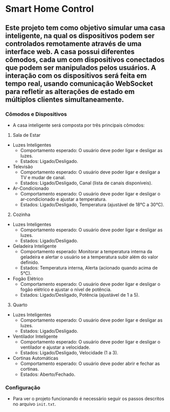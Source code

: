 # Smart Home Control

## Este projeto tem como objetivo simular uma casa inteligente, na qual os dispositivos podem ser controlados remotamente através de uma interface web. A casa possui diferentes cômodos, cada um com dispositivos conectados que podem ser manipulados pelos usuários. A interação com os dispositivos será feita em tempo real, usando comunicação WebSocket para refletir as alterações de estado em múltiplos clientes simultaneamente.

### Cômodos e Dispositivos
  - A casa inteligente será composta por três principais cômodos:

1. Sala de Estar
  - Luzes Inteligentes
    - Comportamento esperado: O usuário deve poder ligar e desligar as luzes.
    - Estados: Ligado/Desligado.
  - Televisão
    - Comportamento esperado: O usuário deve poder ligar e desligar a TV e mudar de canal.
    - Estados: Ligado/Desligado, Canal (lista de canais disponíveis).
  - Ar-Condicionado
    - Comportamento esperado: O usuário deve poder ligar e desligar o ar-condicionado e ajustar a temperatura.
    - Estados: Ligado/Desligado, Temperatura (ajustável de 18°C a 30°C).
2. Cozinha
  - Luzes Inteligentes
    - Comportamento esperado: O usuário deve poder ligar e desligar as luzes.
    - Estados: Ligado/Desligado.
  - Geladeira Inteligente
    - Comportamento esperado: Monitorar a temperatura interna da geladeira e alertar o usuário se a temperatura subir além do valor definido.
    - Estados: Temperatura interna, Alerta (acionado quando acima de 5°C).
  - Fogão Elétrico
    - Comportamento esperado: O usuário deve poder ligar e desligar o fogão elétrico e ajustar o nível de potência.
    - Estados: Ligado/Desligado, Potência (ajustável de 1 a 5).
3. Quarto
  - Luzes Inteligentes
    - Comportamento esperado: O usuário deve poder ligar e desligar as luzes.
    - Estados: Ligado/Desligado.
  - Ventilador Inteligente
    - Comportamento esperado: O usuário deve poder ligar e desligar o ventilador e ajustar a velocidade.
    - Estados: Ligado/Desligado, Velocidade (1 a 3).
  - Cortinas Automáticas
    - Comportamento esperado: O usuário deve poder abrir e fechar as cortinas.
    - Estados: Aberto/Fechado.

### Configuração

- Para ver o projeto funcionando é necessário seguir os passos descritos no arquivo `init.txt`.

